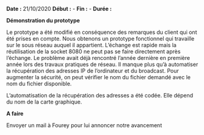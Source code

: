 **Date :** 21/10/2020
**Début :**  - **Fin :** - **Durée :**

**Démonstration du prototype**

Le prototype a été modifié en conséquence des remarques du client qui ont été prises en compte. Nous obtenons un prototype fonctionnel qui travaille sur le sous réseau auquel il appartient.
L’échange est rapide mais la réutilisation de la socket 8080 ne peut pas se faire directement après l’échange.
Le problème avait déjà rencontré l’année dernière en première année lors des travaux pratiques de réseau.
Il manque plus qu’à automatiser la récupération des adresses IP de l’ordinateur et du broadcast.
Pour augmenter la sécurité, on peut vérifier le nom du fichier demandé avec le nom du fichier disponible.

L’automatisation de la récupération des adresses a été codée. Elle dépend du nom de la carte graphique.

**A faire**

Envoyer un mail à Fourey pour lui annoncer notre avancement